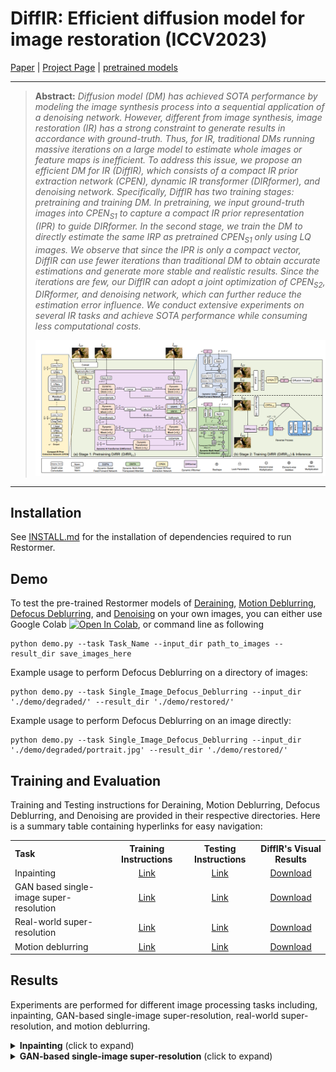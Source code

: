# DiffIR: Efficient diffusion model for image restoration (ICCV2023)

[Paper](https://arxiv.org/pdf/2303.09472.pdf) | [Project Page](https://github.com/Zj-BinXia/DiffIR) | [pretrained models](https://drive.google.com/drive/folders/10miVILiopE414GyaSZM3EFAZITeY9q0p?usp=sharing)

---

> **Abstract:** *Diffusion model (DM) has achieved SOTA performance by modeling the image synthesis process into a sequential application of a denoising network. However, different from image synthesis, image restoration (IR) has a strong constraint to generate results in accordance with ground-truth. Thus, for IR, traditional DMs running massive iterations on a large model to estimate whole images or feature maps is inefficient. To address this issue, we propose an efficient DM for IR (DiffIR), which consists of a compact IR prior extraction network (CPEN), dynamic IR transformer (DIRformer), and denoising network. Specifically, DiffIR has two training stages: pretraining and training DM. In pretraining, we input ground-truth images into CPEN$_{S1}$ to capture a compact IR prior representation (IPR) to guide DIRformer. In the second stage, we train the DM to directly estimate the same IRP as pretrained CPEN$_{S1}$ only using LQ images. We observe that since the IPR is only a compact vector,  DiffIR can use fewer iterations than traditional DM to obtain accurate estimations and generate more stable and realistic results. Since the iterations are few, our DiffIR can adopt a joint optimization of CPEN$_{S2}$, DIRformer, and denoising network, which can further reduce the estimation error influence. We conduct extensive experiments on several IR tasks and achieve SOTA performance while consuming less computational costs.* 
>
> <p align="center">
> <img width="800" src="figs/method.jpg">
> </p>

---

## Installation

See [INSTALL.md](INSTALL.md) for the installation of dependencies required to run Restormer.

## Demo

To test the pre-trained Restormer models of [Deraining](https://drive.google.com/drive/folders/1ZEDDEVW0UgkpWi-N4Lj_JUoVChGXCu_u), [Motion Deblurring](https://drive.google.com/drive/folders/1czMyfRTQDX3j3ErByYeZ1PM4GVLbJeGK), [Defocus Deblurring](https://drive.google.com/drive/folders/1bRBG8DG_72AGA6-eRePvChlT5ZO4cwJ4?usp=sharing), and [Denoising](https://drive.google.com/drive/folders/1Qwsjyny54RZWa7zC4Apg7exixLBo4uF0) on your own images, you can either use Google Colab [![Open In Colab](https://colab.research.google.com/assets/colab-badge.svg)](https://colab.research.google.com/drive/1C2818h7KnjNv4R1sabe14_AYL7lWhmu6?usp=sharing), or command line as following
```
python demo.py --task Task_Name --input_dir path_to_images --result_dir save_images_here
```
Example usage to perform Defocus Deblurring on a directory of images:
```
python demo.py --task Single_Image_Defocus_Deblurring --input_dir './demo/degraded/' --result_dir './demo/restored/'
```
Example usage to perform Defocus Deblurring on an image directly:
```
python demo.py --task Single_Image_Defocus_Deblurring --input_dir './demo/degraded/portrait.jpg' --result_dir './demo/restored/'
```

## Training and Evaluation

Training and Testing instructions for Deraining, Motion Deblurring, Defocus Deblurring, and Denoising are provided in their respective directories. Here is a summary table containing hyperlinks for easy navigation:

<table>
  <tr>
    <th align="left">Task</th>
    <th align="center">Training Instructions</th>
    <th align="center">Testing Instructions</th>
    <th align="center">DiffIR's Visual Results</th>
  </tr>
  <tr>
    <td align="left">Inpainting</td>
    <td align="center"><a href="Deraining/README.md#training">Link</a></td>
    <td align="center"><a href="Deraining/README.md#evaluation">Link</a></td>
    <td align="center"><a href="https://drive.google.com/drive/folders/1HcLc6v03q_sP_lRPcl7_NJmlB9f48TWU?usp=sharing">Download</a></td>
  </tr>
  <tr>
    <td>GAN based single-image super-resolution</td>
    <td align="center"><a href="Motion_Deblurring/README.md#training">Link</a></td>
    <td align="center"><a href="Motion_Deblurring/README.md#evaluation">Link</a></td>
    <td align="center"><a href="https://drive.google.com/drive/folders/1qla3HEOuGapv1hqBwXEMi2USFPB2qmx_?usp=sharing">Download</a></td>
  </tr>
  <tr>
    <td>Real-world super-resolution</td>
    <td align="center"><a href="Defocus_Deblurring/README.md#training">Link</a></td>
    <td align="center"><a href="Defocus_Deblurring/README.md#evaluation">Link</a></td>
    <td align="center"><a href="https://drive.google.com/drive/folders/1V_pLc9CZFe4vN7c4SxtXsXKi2FnLUt98?usp=sharing">Download</a></td>
  </tr>
  <tr>
    <td>Motion deblurring</td>
    <td align="center"><a href="Denoising/README.md#training">Link</a></td>
    <td align="center"><a href="Denoising/README.md#evaluation">Link</a></td>
    <td align="center"><a href="https://drive.google.com/drive/folders/1rEAHUBkA9uCe9Q0AzI5zkYxePSgxYDEG?usp=sharing">Download</a></td>
  </tr>
</table>

## Results
Experiments are performed for different image processing tasks including, inpainting, GAN-based single-image super-resolution, real-world super-resolution, and motion deblurring. 

<details>
<summary><strong>Inpainting</strong> (click to expand) </summary>
<img src = "figs/inpainting-quan.jpg"> 
<img src = "figs/inpainting-qual.jpg"> 
</details>

<details>
<summary><strong>GAN-based single-image super-resolution</strong> (click to expand) </summary>
<img src = "figs/SISR-quan.jpg">  
<img src = "figs/SISR-qual.jpg">
<details>


<summary><strong>Real-world super-resolution</strong> (click to expand) </summary>
  
<img src = "figs/realworldsr-quan.jpg">
</details>

<details>
<summary><strong>Motion deblurring</strong> (click to expand) </summary>
  
<img src = "figs/deblur-quan.jpg">
</details>

## Citation
If you use DiffIR, please consider citing:

@article{xia2023diffir,
  title={Diffir: Efficient diffusion model for image restoration},
  author={Xia, Bin and Zhang, Yulun and Wang, Shiyin and Wang, Yitong and Wu, Xinglong and Tian, Yapeng and Yang, Wenming and Van Gool, Luc},
  journal={ICCV},
  year={2023}
}


## Contact
Should you have any question, please contact zjbinxia@gmail.com


